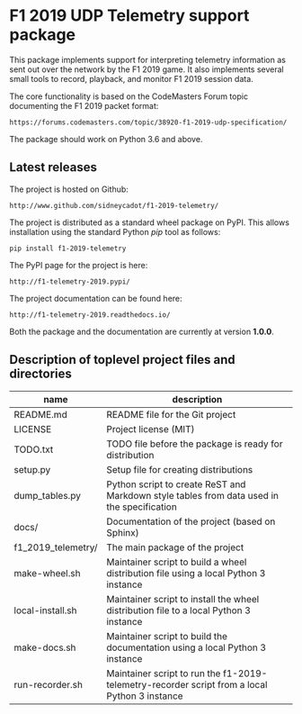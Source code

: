 
F1 2019 UDP Telemetry support package
=====================================

This package implements support for interpreting telemetry information as sent out over the network by the F1 2019 game.
It also implements several small tools to record, playback, and monitor F1 2019 session data.

The core functionality is based on the CodeMasters Forum topic documenting the F1 2019 packet format:

    https://forums.codemasters.com/topic/38920-f1-2019-udp-specification/

The package should work on Python 3.6 and above.


Latest releases
---------------

The project is hosted on Github:

    http://www.github.com/sidneycadot/f1-2019-telemetry/

The project is distributed as a standard wheel package on PyPI. This allows installation using the standard Python _pip_ tool as follows:

    pip install f1-2019-telemetry

The PyPI page for the project is here:

    http://f1-telemetry-2019.pypi/

The project documentation can be found here:

    http://f1-telemetry-2019.readthedocs.io/

Both the package and the documentation are currently at version **1.0.0**.


Description of toplevel project files and directories
-----------------------------------------------------

| name               | description                                                                                   |
| ------------------ | --------------------------------------------------------------------------------------------- |
| README.md          | README file for the Git project                                                               |
| LICENSE            | Project license (MIT)                                                                         |
| TODO.txt           | TODO file before the package is ready for distribution                                        |
| setup.py           | Setup file for creating distributions                                                         |
| dump_tables.py     | Python script to create ReST and Markdown style tables from data used in the specification    |
| docs/              | Documentation of the project (based on Sphinx)                                                |
| f1_2019_telemetry/ | The main package of the project                                                               |
| make-wheel.sh      | Maintainer script to build a wheel distribution file using a local Python 3 instance          |
| local-install.sh   | Maintainer script to install the wheel distribution file to a local Python 3 instance         |
| make-docs.sh       | Maintainer script to build the documentation using a local Python 3 instance                  |
| run-recorder.sh    | Maintainer script to run the f1-2019-telemetry-recorder script from a local Python 3 instance |
